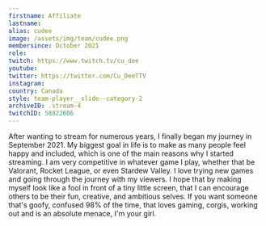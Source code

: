 ```yaml
---
firstname: Affiliate
lastname:
alias: cudee
image: /assets/img/team/cudee.png
membersince: October 2021
role: 
twitch: https://www.twitch.tv/cu_dee
youtube:
twitter: https://twitter.com/Cu_DeeTTV
instagram:
country: Canada
style: team-player__slide--category-2
archiveID: .stream-4
twitchID: 58822606 
---
```

After wanting to stream for numerous years, I finally began my journey in September 2021. My biggest goal in life is to make as many people feel happy and included, which is one of the main reasons why I started streaming. I am very competitive in whatever game I play, whether that be Valorant, Rocket League, or even Stardew Valley. I love trying new games and going through the journey with my viewers. I hope that by making myself look like a fool in front of a tiny little screen, that I can encourage others to be their fun, creative, and ambitious selves. If you want someone that's goofy, confused 98% of the time, that loves gaming, corgis, working out and is an absolute menace, I'm your girl.